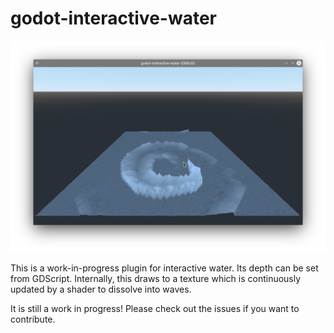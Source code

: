 # godot-interactive-water

![](screenshot.png)

This is a work-in-progress plugin for interactive water. Its depth can be set from GDScript. Internally, this draws to a texture which is continuously updated by a shader to dissolve into waves.

It is still a work in progress! Please check out the issues if you want to contribute.


